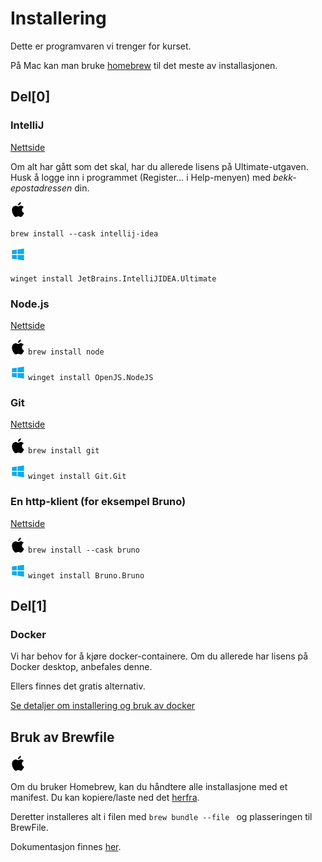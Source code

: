 Installering
===

Dette er programvaren vi trenger for kurset.

På Mac kan man bruke [homebrew](https://brew.sh/) til det meste av installasjonen.

## Del[0]

### IntelliJ
[Nettside](https://www.jetbrains.com/idea/)

Om alt har gått som det skal, har du allerede lisens
på Ultimate-utgaven. Husk å logge inn i programmet
(Register… i Help-menyen) med *bekk-epostadressen* din.

![Mac](./img/mac_logo.png)

`brew install --cask intellij-idea`

![Windows](./img/win_logo.png)

`winget install JetBrains.IntelliJIDEA.Ultimate`

### Node.js
[Nettside](https://nodejs.org/en/)

![Mac](./img/mac_logo.png)
`brew install node`

![Windows](./img/win_logo.png)
`winget install OpenJS.NodeJS`

### Git
[Nettside](https://git-scm.com/downloads)

![Mac](./img/mac_logo.png)
`brew install git`

![Windows](./img/win_logo.png)
`winget install Git.Git`

### En http-klient (for eksempel Bruno)

[Nettside](https://www.usebruno.com/)

![Mac](./img/mac_logo.png)
`brew install --cask bruno`

![Windows](./img/win_logo.png)
`winget install Bruno.Bruno`

## Del[1]

### Docker

Vi har behov for å kjøre docker-containere.
Om du allerede har lisens på Docker desktop, anbefales denne.

Ellers finnes det gratis alternativ.

[Se detaljer om installering og bruk av docker](./del_1/Docker_Jukselapp.md)

## Bruk av Brewfile
![Mac](./img/mac_logo.png)

Om du bruker Homebrew, kan du håndtere alle installasjone
med et manifest. Du kan kopiere/laste ned det [herfra](./Brewfile).

Deretter installeres alt i filen med
`brew bundle --file ` og plasseringen til BrewFile.

Dokumentasjon finnes [her](https://docs.brew.sh/Manpage#bundle-subcommand).

